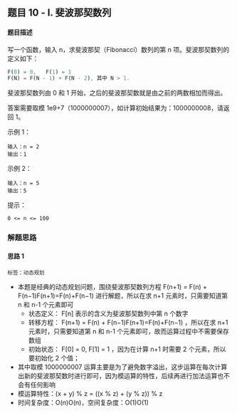 ## 题目 10 - I. 斐波那契数列
#### 题目描述
写一个函数，输入 n，求斐波那契（Fibonacci）数列的第 n 项。斐波那契数列的定义如下：

``` js
F(0) = 0,   F(1) = 1
F(N) = F(N - 1) + F(N - 2), 其中 N > 1.
```
斐波那契数列由 0 和 1 开始，之后的斐波那契数就是由之前的两数相加而得出。

答案需要取模 1e9+7（1000000007），如计算初始结果为：1000000008，请返回 1。

示例 1：

```
输入：n = 2
输出：1
```
示例 2：

```
输入：n = 5
输出：5
```
提示：

`0 <= n <= 100`

### 解题思路
#### 思路 1
`标签：动态规划`
- 本题是经典的动态规划问题，围绕斐波那契数列方程 F(n+1) = F(n) + F(n−1)F(n+1)=F(n)+F(n−1) 进行解题，所以在求 n+1 元素时，只需要知道第 n 和 n-1 个元素即可
  - 状态定义： F[n] 表示的含义为斐波那契数列中第 n 个数字
  - 转移方程： F(n+1) = F(n) + F(n−1)F(n+1)=F(n)+F(n−1) ，所以在求 n+1 元素时，只需要知道第 n 和 n-1 个元素即可，故而运算过程中不需要保存数组
  - 初始状态： F[0] = 0, F[1] = 1 ，因为在计算 n+1 时需要 2 个元素，所以要初始化 2 个值；
- 其中取模 1000000007 运算主要是为了避免数字溢出，这步运算在每次计算出新的斐波那契数时进行即可，因为模运算的特性，后续再进行加法运算也不会有任何影响
 - 模运算特性：(x + y) % z = ((x % z) + (y % z)) % z
- 时间复杂度：O(n)O(n)，空间复杂度：O(1)O(1)